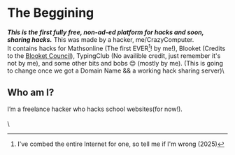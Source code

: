 # The Beggining
***This is the first fully free, non-ad-ed platform for hacks and soon, sharing hacks.***
This was made by a hacker, me/CrazyComputer.\
It contains hacks for Mathsonline (The first EVER[^1]! by me!), Blooket (Credits to the [Blooket Council](https://github.com/Blooket-Council)), TypingClub (No availible credit, just remember it's not by me), and some other bits and bobs 😊 (mostly by me). (This is going to change once we got a Domain Name && a working hack sharing server)\

## Who am I?
I’m a freelance hacker who hacks school websites(for now!).\
\
\
[^1]: I've combed the entire Internet for one, so tell me if I'm wrong (2025)
